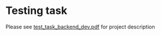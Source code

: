 # Testing task
Please see [test_task_backend_dev.pdf](https://github.com/mario1ua/11.skein/blob/master/test_task_backend_dev.pdf) for project description
